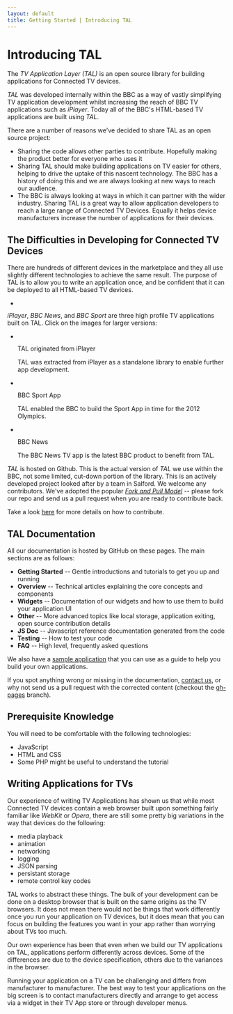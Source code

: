 ```yaml
---
layout: default
title: Getting Started | Introducing TAL
---
```


# Introducing TAL

<p class="lead">The <em>TV Application Layer (TAL)</em> is an open source library for building applications for Connected TV devices.</p>

*TAL* was developed internally within the BBC as a way of vastly simplifying TV application development
whilst increasing the reach of BBC TV applications such as *iPlayer*. Today all of the BBC's HTML-based
TV applications are built using *TAL*.

There are a number of reasons we've decided to share TAL as an open source project:
* Sharing the code allows other parties to contribute. Hopefully making the product better for everyone who uses it
* Sharing TAL should make building applications on TV easier for others, helping to drive the uptake 
of this nascent technology. The BBC has a history of doing this and we are always looking at new 
ways to reach our audience.
* The BBC is always looking at ways in which it can partner with the wider industry. Sharing TAL is a 
great way to allow application developers to reach a large range of Connected TV 
Devices. Equally it helps device manufacturers increase the number of applications for their 
devices.

## The Difficulties in Developing for Connected TV Devices

There are hundreds of different devices in the marketplace and they all use slightly different technologies
to achieve the same result. The purpose of TAL is to allow you to write an application once, and be confident
that it can be deployed to all HTML-based TV devices.

<ul class="thumbnails">
  <li class="span8 offset2">
    <div class="thumbnail">
      <img data-src="{{site.baseurl}}/img/getting-started/bbc-tal.jpg" src="{{site.baseurl}}/img/getting-started/bbc-tal.jpg" alt="">
    </div>
  </li>
</ul>

*iPlayer*, *BBC News*, and *BBC Sport* are three high profile TV applications built on TAL. Click on the images for larger versions:

<ul class="thumbnails">
  <li class="span8 offset2">
    <div class="thumbnail">
      <a href="{{site.baseurl}}/img/getting-started/iPlayer.jpg"><img src="{{site.baseurl}}/img/getting-started/iPlayer_50.jpg" alt=""></a>
      <p class="lead">TAL originated from iPlayer</p>
      <p>TAL was extracted from iPlayer as a standalone library to enable further app development.</p>
    </div>
  </li>
</ul>

<ul class="thumbnails">
  <li class="span6">
    <div class="thumbnail">
      <a href="{{site.baseurl}}/img/getting-started/SportApp.jpg"><img data-src="{{site.baseurl}}/img/getting-started/SportApp.jpg" src="{{site.baseurl}}/img/getting-started/SportApp_50.jpg" alt=""></a>
      <p class="lead">BBC Sport App</p>
      <p>TAL enabled the BBC to build the Sport App in time for the 2012 Olympics.</p>
    </div>
  </li>
  <li class="span6">
    <div class="thumbnail">
      <a href="{{site.baseurl}}/img/getting-started/NewsApp.jpg"><img src="{{site.baseurl}}/img/getting-started/NewsApp_50.jpg" alt=""></a>
      <p class="lead">BBC News</p>
      <p>The BBC News TV app is the latest BBC product to benefit from TAL.</p>
    </div>
  </li>
</ul>

*TAL* is hosted on Github. This is the actual version of *TAL* we use within the BBC, not some limited, cut-down portion of the
library. This is an actively developed project looked after by a team in Salford. We
welcome any contributors. We've adopted the popular [*Fork and Pull Model*](https://help.github.com/articles/using-pull-requests)
-- please fork our repo and send us a pull request when you are ready to contribute back.

Take a look [here](../other/contributing.html) for more details on how to contribute.

## TAL Documentation

All our documentation is hosted by GitHub on these pages. The main sections are as follows:

* **Getting Started** -- Gentle introductions and tutorials to get you up and running
* **Overview** -- Technical articles explaining the core concepts and components
* **Widgets** -- Documentation of our widgets and how to use them to build your application UI
* **Other** -- More advanced topics like local storage, application exiting, open source contribution details
* **JS Doc** -- Javascript reference documentation generated from the code
* **Testing** -- How to test your code
* **FAQ** -- High level, frequently asked questions

We also have a [sample application](https://github.com/fmtvp/talexample) that you can use as a guide to
help you build your own applications.

If you spot anything wrong or missing in the documentation, [contact us](../other/contact.html), or why not send us a pull request
with the corrected content (checkout the [gh-pages](https://github.com/fmtvp/tal/tree/gh-pages) branch).

## Prerequisite Knowledge

You will need to be comfortable with the following technologies:
* JavaScript
* HTML and CSS
* Some PHP might be useful to understand the tutorial

## Writing Applications for TVs

Our experience of writing TV Applications has shown us that while most
Connected TV devices contain a web browser built upon something
fairly familiar like *WebKit* or *Opera*, there are still some pretty big
variations in the way that devices do the following:

* media playback
* animation
* networking
* logging
* JSON parsing
* persistant storage
* remote control key codes

TAL works to abstract these things. The
bulk of your development can be done on a desktop browser that is built
on the same origins as the TV browsers. It does not mean there would not be
things that work differently once you run your application on TV devices,
but it does mean that you can focus on building the features you want in
your app rather than worrying about TVs too much.

Our own experience has been that even when we build our TV applications
on TAL, applications perform differently across devices. Some of the
differences are due to the device specification, others due to the
variances in the browser.

Running your application on a TV can be challenging and differs from manufacturer
to manufacturer. The best way to test your applications on the big screen is to
contact manufacturers directly and arrange to get access via a widget in their TV
App store or through developer menus.
